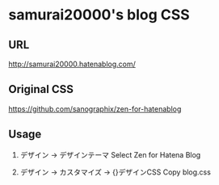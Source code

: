 # samurai20000's blog CSS

## URL

http://samurai20000.hatenablog.com/

## Original CSS

https://github.com/sanographix/zen-for-hatenablog

## Usage

1. デザイン -> デザインテーマ
   Select Zen for Hatena Blog

2. デザイン -> カスタマイズ -> {}デザインCSS
   Copy blog.css

